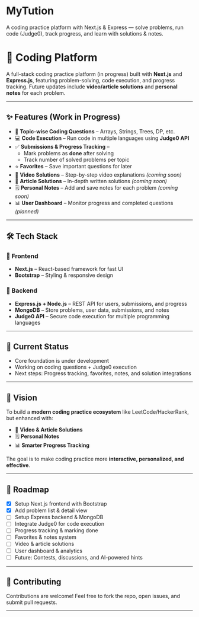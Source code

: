 # MyTution
A coding practice platform with Next.js &amp; Express — solve problems, run code (Judge0), track progress, and learn with solutions &amp; notes.
# 🚀 Coding Platform

A full-stack coding practice platform (in progress) built with **Next.js** and **Express.js**, featuring problem-solving, code execution, and progress tracking. Future updates include **video/article solutions** and **personal notes** for each problem.

---

## ✨ Features (Work in Progress)

- 📝 **Topic-wise Coding Questions** – Arrays, Strings, Trees, DP, etc.  
- 💻 **Code Execution** – Run code in multiple languages using **Judge0 API**  
- ✅ **Submissions & Progress Tracking** –  
  - Mark problems as **done** after solving  
  - Track number of solved problems per topic  
- ⭐ **Favorites** – Save important questions for later  
- 🎥 **Video Solutions** – Step-by-step video explanations *(coming soon)*  
- 📖 **Article Solutions** – In-depth written solutions *(coming soon)*  
- 🗒️ **Personal Notes** – Add and save notes for each problem *(coming soon)*  
- 📊 **User Dashboard** – Monitor progress and completed questions *(planned)*  

---

## 🛠️ Tech Stack

### 🔹 Frontend
- **Next.js** – React-based framework for fast UI  
- **Bootstrap** – Styling & responsive design  

### 🔹 Backend
- **Express.js + Node.js** – REST API for users, submissions, and progress  
- **MongoDB** – Store problems, user data, submissions, and notes  
- **Judge0 API** – Secure code execution for multiple programming languages  

---

## 🚧 Current Status
- Core foundation is under development  
- Working on coding questions + Judge0 execution  
- Next steps: Progress tracking, favorites, notes, and solution integrations  

---

## 🎯 Vision
To build a **modern coding practice ecosystem** like LeetCode/HackerRank, but enhanced with:  
- 📖 **Video & Article Solutions**  
- 🗒️ **Personal Notes**  
- 📊 **Smarter Progress Tracking**  

The goal is to make coding practice more **interactive, personalized, and effective**.  

---

## 📌 Roadmap
- [x] Setup Next.js frontend with Bootstrap  
- [x] Add problem list & detail view
- [ ] Setup Express backend & MongoDB  
- [ ] Integrate Judge0 for code execution  
- [ ] Progress tracking & marking done  
- [ ] Favorites & notes system  
- [ ] Video & article solutions  
- [ ] User dashboard & analytics  
- [ ] Future: Contests, discussions, and AI-powered hints  

---

## 🤝 Contributing
Contributions are welcome! Feel free to fork the repo, open issues, and submit pull requests.  

---

 


